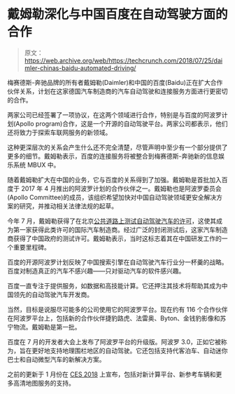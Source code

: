 # 戴姆勒深化与中国百度在自动驾驶方面的合作

> 原文：<https://web.archive.org/web/https://techcrunch.com/2018/07/25/daimler-chinas-baidu-automated-driving/>

梅赛德斯-奔驰品牌的所有者戴姆勒(Daimler)和中国的百度(Baidu)正在扩大合作伙伴关系，计划在这家德国汽车制造商的汽车自动驾驶和连接服务方面进行更密切的合作。

两家公司已经签署了一项协议，在这两个领域进行合作，特别是与百度的阿波罗计划(Apollo program)合作，这是一个开源的自动驾驶平台。两家公司都表示，他们还将致力于探索车联网服务的新领域。

这种更深层次的关系会产生什么还不完全清楚，尽管声明中至少有一个部分提供了更多的细节。戴姆勒表示，百度的连接服务将被整合到梅赛德斯-奔驰新的信息娱乐系统 MBUX 中。

随着戴姆勒扩大在中国的业务，它与百度的关系得到了加强。戴姆勒是首批加入百度于 2017 年 4 月推出的阿波罗计划的合作伙伴之一。戴姆勒也是阿波罗委员会(Apollo Committee)的成员，该组织希望加快对中国自动驾驶领域更安全解决方案的研究，并推动相关法律法规的起草。

今年 7 月，戴姆勒获得了在北京[公共道路上测试自动驾驶汽车的许可](https://web.archive.org/web/20230306010816/https://techcrunch.com/2018/07/06/daimler-self-driving-car-beijing/)，这使其成为第一家获得此类许可的国际汽车制造商。经过广泛的封闭测试后，这家汽车制造商获得了中国政府的测试许可。戴姆勒表示，当时这标志着其在中国研发工作的一个重要里程碑。

百度的开源阿波罗计划反映了中国搜索引擎在自动驾驶汽车行业分一杯羹的战略。百度对制造真正的汽车不感兴趣——只对驱动汽车的软件感兴趣。

百度一直专注于提供服务，如数据和高技能计算。它还押注其技术将帮助其成为中国领先的自动驾驶汽车开发商。

当然，目标是说服尽可能多的公司使用它的阿波罗平台。现在约有 116 个合作伙伴在阿波罗平台上，包括新的合作伙伴捷豹路虎、法雷奥、Byton、金钱豹影像和苏宁物流。戴姆勒是第一批。

百度在 7 月的开发者大会上发布了阿波罗平台的升级版。阿波罗 3.0，正如它被称为，旨在更好地支持地理围栏地区的自动驾驶。它还包括支持代客泊车、自动迷你巴士和自动微型汽车的新解决方案。

之前的更新于 1 月份在 [CES 2018](https://web.archive.org/web/20230306010816/https://techcrunch.com/2018/01/08/baidu-reveals-apollo-2-0-its-latest-open-self-driving-platform/) 上宣布，包括对新计算平台、新参考车辆和更多高清地图服务的支持。